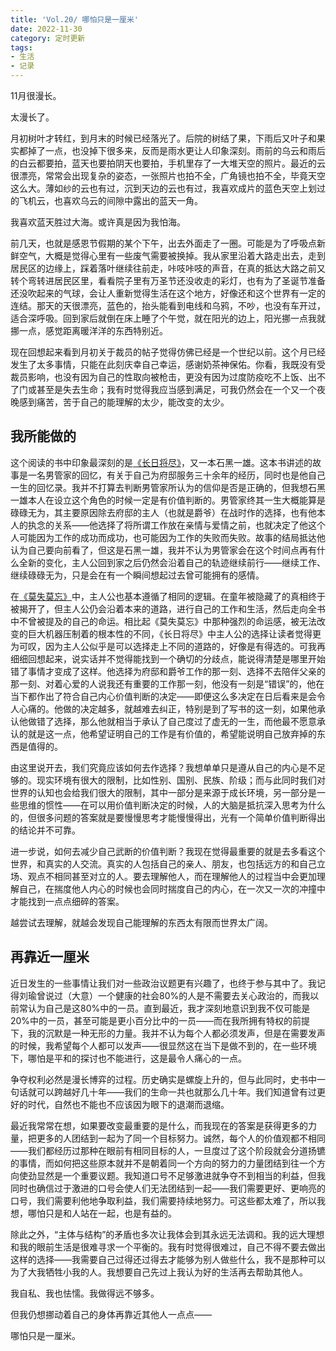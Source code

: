```yaml
---
title: 'Vol.20/ 哪怕只是一厘米'
date: 2022-11-30
category: 定时更新
tags:
- 生活
- 记录
---
```




11月很漫长。

太漫长了。

月初树叶才转红，到月末的时候已经落光了。后院的树结了果，下雨后又叶子和果实都掉了一点，也没掉下很多来，反而是雨水更让人印象深刻。雨前的乌云和雨后的白云都要拍，蓝天也要拍阴天也要拍，手机里存了一大堆天空的照片。最近的云很漂亮，常常会出现复杂的姿态，一张照片也拍不全，广角镜也拍不全，毕竟天空这么大。薄如纱的云也有过，沉到天边的云也有过，我喜欢成片的蓝色天空上划过的飞机云，也喜欢乌云的间隙中露出的蓝天一角。

我喜欢蓝天胜过大海。或许真是因为我怕海。

<!--more-->

前几天，也就是感恩节假期的某个下午，出去外面走了一圈。可能是为了呼吸点新鲜空气，大概是觉得心里有一些废气需要被换掉。我从家里沿着大路走出去，走到居民区的边缘上，踩着落叶继续往前走，咔吱咔吱的声音，在真的抵达大路之前又转个弯转进居民区里，看看院子里有万圣节还没收走的彩灯，也有为了圣诞节准备还没吹起来的气球，会让人重新觉得生活在这个地方，好像还和这个世界有一定的连结。那天的天很漂亮，蓝色的，抬头能看到电线和乌鸦，不吵，也没有车开过，适合深呼吸。回到家后就倒在床上睡了个午觉，就在阳光的边上，阳光挪一点我就挪一点，感觉距离暖洋洋的东西特别近。

现在回想起来看到月初关于裁员的帖子觉得仿佛已经是一个世纪以前。这个月已经发生了太多事情，只能在此刻庆幸自己幸运，感谢奶茶神保佑。你看，我既没有受裁员影响，也没有因为自己的性取向被枪击，更没有因为过度防疫吃不上饭、出不了门或甚至是失去生命；我有时觉得我应当感到满足，可我仍然会在一个又一个夜晚感到痛苦，苦于自己的能理解的太少，能改变的太少。

## 我所能做的

这个阅读的书中印象最深刻的是[《长日将尽》](https://book.douban.com/subject/30142261/)，又一本石黑一雄。这本书讲述的故事是一名男管家的回忆，有关于自己为府邸服务三十余年的经历，同时也是他自己一生的回忆录。我并不打算去判断男管家所认为的信仰是否是正确的，但我想石黑一雄本人在设立这个角色的时候一定是有价值判断的。男管家终其一生大概能算是碌碌无为，其主要原因除去府邸的主人（也就是爵爷）在战时作的选择，也有他本人的执念的关系——他选择了将所谓工作放在亲情与爱情之前，也就决定了他这个人可能因为工作的成功而成功，也可能因为工作的失败而失败。故事的结局抵达他认为自己要向前看了，但这是石黑一雄，我并不认为男管家会在这个时间点再有什么全新的变化，主人公回到家之后仍然会沿着自己的轨迹继续前行——继续工作、继续碌碌无为，只是会在有一个瞬间想起过去曾可能拥有的感情。

在[《莫失莫忘》](https://book.douban.com/subject/30181685/)中，主人公也基本遵循了相同的逻辑。在童年被隐藏了的真相终于被揭开了，但主人公仍会沿着本来的道路，进行自己的工作和生活，然后走向全书中不曾被提及的自己的命运。相比起《莫失莫忘》中那种强烈的命运感，被无法改变的巨大机器压制着的根本性的不同，《长日将尽》中主人公的选择让读者觉得更为可叹，因为主人公似乎是可以选择走上不同的道路的，好像是有得选的。可我再细细回想起来，说实话并不觉得能找到一个确切的分歧点，能说得清楚是哪里开始错了事情才变成了这样。他选择为府邸和爵爷工作的那一刻、选择不去陪伴父亲的那一刻、对着心爱的人说我还有重要的工作那一刻，他没有一刻是“错误”的，他在当下都作出了符合自己内心价值判断的决定——即便这么多决定在日后看来是会令人心痛的。他做的决定越多，就越难去纠正，特别是到了写书的这一刻，如果他承认他做错了选择，那么他就相当于承认了自己度过了虚无的一生，而他最不愿意承认的就是这一点，他希望证明自己的工作是有价值的，希望能说明自己放弃掉的东西是值得的。

由这里说开去，我们究竟应该如何去作选择？我想单单只是遵从自己的内心是不足够的。现实环境有很大的限制，比如性别、国别、民族、阶级；而与此同时我们对世界的认知也会给我们很大的限制，其中一部分是来源于成长环境，另一部分是一些思维的惯性——在可以用价值判断决定的时候，人的大脑是抵抗深入思考为什么的，但很多问题的答案就是要慢慢思考才能慢慢得出，光有一个简单价值判断得出的结论并不可靠。

进一步说，如何去减少自己武断的价值判断？我现在觉得最重要的就是去多看这个世界，和真实的人交流。真实的人包括自己的亲人、朋友，也包括远方的和自己立场、观点不相同甚至对立的人。要去理解他人，而在理解他人的过程当中会更加理解自己，在揣度他人内心的时候也会同时揣度自己的内心，在一次又一次的冲撞中才能找到一点点细碎的答案。

越尝试去理解，就越会发现自己能理解的东西太有限而世界太广阔。

## 再靠近一厘米

近日发生的一些事情让我们对一些政治议题更有兴趣了，也终于参与其中了。我记得刘瑜曾说过（大意）一个健康的社会80%的人是不需要去关心政治的，而我以前常认为自己是这80%中的一员。直到最近，我才深刻地意识到我不仅可能是20%中的一员，甚至可能是更小百分比中的一员——而在我所拥有特权的前提下，我的沉默是一种无形的力量。我并不认为每个人都必须发声，但是在需要发声的时候，我希望每个人都可以发声——很显然这在当下是做不到的，在一些环境下，哪怕是平和的探讨也不能进行，这是最令人痛心的一点。

争夺权利必然是漫长博弈的过程。历史确实是螺旋上升的，但与此同时，史书中一句话就可以跨越好几十年——我们的生命一共也就那么几十年。我们知道曾有过更好的时代，自然也不能也不应该因为眼下的退潮而退缩。

最近我常常在想，如果要改变最重要的是什么，而我现在的答案是获得更多的力量，把更多的人团结到一起为了同一个目标努力。诚然，每个人的价值观都不相同——我们都经历过那种在眼前有相同目标的人，一旦度过了这个阶段就会分道扬镳的事情，而如何把这些原本就并不是朝着同一个方向的努力的力量团结到往一个方向使劲显然是一个重要议题。我知道口号不足够激进就争夺不到相当的利益，但我同时也确信过于激进的口号会使人们无法团结到一起——我们需要更好、更响亮的口号，我们需要利他地争取利益，我们需要持续地努力。可这些都太难了，所以我想，哪怕只是和人站在一起，也是有益的。

除此之外，“主体与结构”的矛盾也多次让我体会到其永远无法调和。我的远大理想和我的眼前生活是很难寻求一个平衡的。我有时觉得很难过，自己不得不要去做出这样的选择——我需要自己过得还过得去才能够为别人做些什么，我不是那种可以为了大我牺牲小我的人。我想要自己先过上我认为好的生活再去帮助其他人。

我自私、我也怯懦。我做得远不够多。

但我仍想挪动着自己的身体再靠近其他人一点点——

哪怕只是一厘米。
